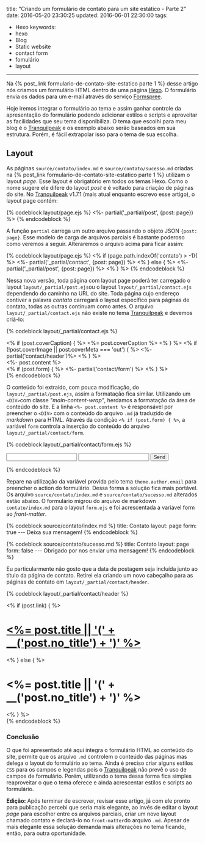 title: "Criando um formulário de contato para um site estático - Parte 2"
date: 2016-05-20 23:30:25
updated: 2016-06-01 22:30:00
tags: 
   - Hexo
keywords:
   - hexo
   - Blog
   - Static website
   - contact form
   - fomulário
   - layout
---
Na {% post_link formulario-de-contato-site-estatico parte 1 %} desse artigo nós criamos um formulário HTML dentro de uma página [Hexo][hx]. O formulário envia os dados para um e-mail através do serviço [Formspree][fp].

Hoje iremos integrar o formulário ao tema e assim ganhar controle da apresentação do formulário podendo adicionar estilos e scripts e aproveitar as facilidades que seu tema disponibiliza. O tema que escolhi para meu blog é o [Tranquilpeak][tp] e os exemplo abaixo serão baseados em sua estrutura. Porém, é fácil extrapolar isso para o tema de sua escolha.
<!-- more -->
## Layout ##

As páginas `source/contato/index.md` e `source/contato/sucesso.md` criadas na {% post_link formulario-de-contato-site-estatico parte 1 %} utilizam o layout *page*. Esse layout é obrigatório em todos os temas Hexo. Como o nome sugere ele difere do layout *post* e é voltado para criação de páginas do site. No [Tranquilpeak][tp] v1.7.1 (mais atual enquanto escrevo esse artigo), o layout page contém:

{% codeblock layout/page.ejs %}
    <%- partial('_partial/post', {post: page}) %>
{% endcodeblock %}

A função `partial` carrega um outro arquivo passando o objeto JSON `{post: page}`. Esse modelo de carga de arquivos parciais é bastante poderoso como veremos a seguir. Alteraremos o arquivo acima para ficar assim:

{% codeblock layout/page.ejs %}
    <% if (page.path.indexOf('contato') > -1){ %>
        <%- partial('_partial/contact', {post: page}) %>
    <% } else { %>
        <%- partial('_partial/post', {post: page}) %>
    <% } %>
{% endcodeblock %}

Nessa nova versão, toda página com layout page poderá ter carregado o layout `layout/_partial/post.ejs`ou o layout `layout/_partial/contact.ejs` dependendo do caminho na URL do site. Toda página cujo endereço contiver a palavra *contato* carregará o layout específico para páginas de contato, todas as outras continuam como antes. O arquivo `layout/_partial/contact.ejs` não existe no tema [Tranquilpeak][tp] e devemos criá-lo:

{% codeblock layout/_partial/contact.ejs %}
    <article class="post" itemscope itemType="http://schema.org/BlogPosting">
    <% if (post.coverCaption) { %>
        <span class="post-header-cover-caption caption"><%= post.coverCaption %></span>
    <% } %>
    <% if (!post.coverImage || post.coverMeta === 'out') { %>
        <%- partial('contact/header')%>
    <% } %>
    <div class="post-content markdown" itemprop="articleBody">
        <div class="main-content-wrap">
            <%- post.content %>
            <br>
            <% if (post.form) { %>
                <%- partial('contact/form') %>
            <% } %>
        </div>
    </div>
    </article>
{% endcodeblock %}

O conteúdo foi extraído, com pouca modificação, do `layout/_partial/post.ejs`, assim a formatação fica similar. Utilizando um `<DIV>`com classe *"main-content-wrap"*, herdamos a formatação da área de conteúdo do site. E a linha `<%- post.content %>` é responsável por preencher o `<DIV>` com o conteúdo do arquivo `.md` já traduzido de *markdown* para HTML. Através da condição `<% if (post.form) { %>`, a variável `form` controla a inserção do conteúdo do arquivo `layout/_partial/contact/form`. 

{% codeblock layout/_partial/contact/form.ejs %}
    <form action="https://formspree.io/<%= theme.author.email %>" method="POST">
        <input type="text" name="name">
        <input type="email" name="_replyto">
        <input type="submit" value="Send">
    </form>
{% endcodeblock %}

Repare na utilização da variável provida pelo tema `theme.author.email` para preencher o action do formulário. Dessa forma a solução fica mais portável. Os arquivo `source/contato/index.md` e `source/contato/sucesso.md` alterados estão abaixo. O formulário migrou do arquivo de markdown `contato/index.md` para o layout `form.ejs` e foi acrescentada a variável form ao *front-matter*.

{% codeblock source/contato/index.md %}
    title: Contato
    layout: page
    form: true
    ---
    Deixa sua mensagem!
{% endcodeblock %}

{% codeblock source/contato/sucesso.md %}
    title: Contato
    layout: page
    form: false
    ---
    Obrigado por nos enviar uma mensagem!
{% endcodeblock %}

Eu particularmente não gosto que a data de postagem seja incluída junto ao título da página de contato. Retirei ela criando um novo cabeçalho para as páginas de contato em `layout/_partial/contact/header`.

{% codeblock layout/_partial/contact/header %}
    <div class="post-header main-content-wrap <%= (post.metaAlignment ? 'text-' + post.metaAlignment : 'text-left') %>">
    <% if (post.link) { %>
        <h1 itemprop="headline">
            <a class="link" href="<%- url_for(post.link) %>" target="_blank" itemprop="url">
            <%= post.title || '(' + __('post.no_title') + ')' %>
            </a>
        </h1>
    <% } else { %>
        <h1 class="post-title" itemprop="headline">
            <%= post.title || '(' + __('post.no_title') + ')' %>
        </h1>
    <% } %>
    </div>
{% endcodeblock %}

### Conclusão ###

O que foi apresentado até aqui integra o formulário HTML ao conteúdo do site, permite que os arquivo `.md` controlem o conteúdo das páginas mas delega o layout do formulário ao tema. Ainda é preciso criar alguns estilos `CSS` para os campos e legendas pois o [Tranquilpeak][tp] não prevê o uso de campos de formulário. Porém, utilizando o tema dessa forma fica simples reaproveitar o que o tema oferece e ainda acrescentar estilos e scripts ao formulário.

**Edição:** Após terminar de escrever, revisar esse artigo, já com ele pronto para publicação percebi que seria mais elegante, ao invés de editar o layout *page* para escolher entre os arquivos parciais, criar um novo layout chamado contato e declará-lo no `front-matter`do arquivo `.md`. Apesar de mais elegante essa solução demanda mais alterações no tema ficando, então, para outra oportunidade.

[hx]: https://hexo.io
[fp]: https://formspree.io
[tp]: https://github.com/LouisBarranqueiro/hexo-theme-tranquilpeak